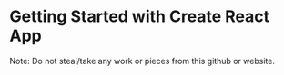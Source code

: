 # Getting Started with Create React App
Note: Do not steal/take any work or pieces from this github or website. 
